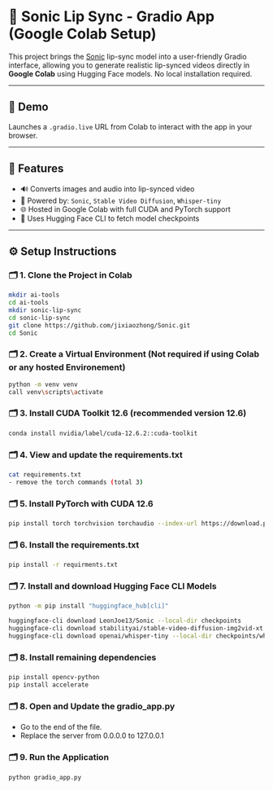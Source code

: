 # 🎤 Sonic Lip Sync - Gradio App (Google Colab Setup)

This project brings the [Sonic](https://github.com/jixiaozhong/Sonic) lip-sync model into a user-friendly Gradio interface, allowing you to generate realistic lip-synced videos directly in **Google Colab** using Hugging Face models. No local installation required.

---

## 🚀 Demo
Launches a `.gradio.live` URL from Colab to interact with the app in your browser.

---

## 🧰 Features
- 🔊 Converts images and audio into lip-synced video
- 🤖 Powered by: `Sonic`, `Stable Video Diffusion`, `Whisper-tiny`
- 🌐 Hosted in Google Colab with full CUDA and PyTorch support
- 🧠 Uses Hugging Face CLI to fetch model checkpoints

---

## ⚙️ Setup Instructions

### 🗂️ 1. Clone the Project in Colab
```bash
mkdir ai-tools
cd ai-tools
mkdir sonic-lip-sync
cd sonic-lip-sync
git clone https://github.com/jixiaozhong/Sonic.git
cd Sonic
```

### 🗂️ 2. Create a Virtual Environment (Not required if using Colab or any hosted Environement)
```bash
python -m venv venv
call venv\scripts\activate
```

### 🗂️ 3. Install CUDA Toolkit 12.6 (recommended version 12.6)
```bash
conda install nvidia/label/cuda-12.6.2::cuda-toolkit
```

### 🗂️ 4. View and update the requirements.txt
```bash
cat requirements.txt
- remove the torch commands (total 3)
```

### 🗂️ 5. Install PyTorch with CUDA 12.6
```bash
pip install torch torchvision torchaudio --index-url https://download.pytorch.org/whl/cu126
```

### 🗂️ 6. Install the requirements.txt
```bash
pip install -r requirments.txt
```

### 🗂️ 7. Install and download Hugging Face CLI Models
```bash
python -m pip install "huggingface_hub[cli]"

huggingface-cli download LeonJoe13/Sonic --local-dir checkpoints
huggingface-cli download stabilityai/stable-video-diffusion-img2vid-xt --local-dir checkpoints/stable-video-diffusion-img2vid-xt
huggingface-cli download openai/whisper-tiny --local-dir checkpoints/whisper-tiny
```

### 🗂️ 8. Install remaining dependencies
```bash
pip install opencv-python
pip install accelerate
```

### 🗂️ 8. Open and Update the gradio_app.py
- Go to the end of the file.
- Replace the server from 0.0.0.0 to 127.0.0.1

### 🗂️ 9. Run the Application
```bash
python gradio_app.py
```



